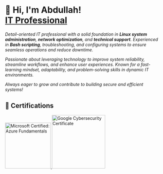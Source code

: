 <h1>🚀 Hi, I'm Abdullah! <br/><a href="https://github.com/AbdullahHusseinA">IT Professional</a>

<h6>Detail-oriented IT professional with a solid foundation in <b>Linux system administration</b>, <b>network optimization</b>, and <b>technical support</b>. Experienced in <b>Bash scripting</b>, troubleshooting, and configuring systems to ensure seamless operations and reduce downtime.  

Passionate about leveraging technology to improve system reliability, streamline workflows, and enhance user experiences. Known for a fast-learning mindset, adaptability, and problem-solving skills in dynamic IT environments.  

Always eager to grow and contribute to building secure and efficient systems!</h6>



<h2>📄 Certifications </h2>

<a href="https://learn.microsoft.com/en-us/users/abdullahhusseinabdi-2855/credentials/2a4a8d4462b85e51?ref=https%3A%2F%2Fgithub.com%2FAbdullahHusseinA%2FMicrosoft-Certified-Azure-Fundamentals-AZ-900-Certification">
<img src="https://github.com/user-attachments/assets/6083439d-0f53-4b70-b9e9-295f5d61142d" alt="Microsoft Certified: Azure Fundamentals" width="150">
</a>
<a href="https://www.credly.com/badges/1586fddf-3994-42eb-b7d0-5ec980da54f4/public_url">
<img src="https://github.com/user-attachments/assets/07b90775-6a85-4cc2-848f-976db0a1181e" alt="Google Cybersecurity Certificate" width="175">
</a>




<!--
**AbdullahHusseinA/AbdullahHusseinA** is a ✨ _special_ ✨ repository because its `README.md` (this file) appears on your GitHub profile.

Here are some ideas to get you started:

- 🔭 I’m currently working on ...
- 🌱 I’m currently learning ...
- 👯 I’m looking to collaborate on ...
- 🤔 I’m looking for help with ...
- 💬 Ask me about ...
- 📫 How to reach me: ...
- 😄 Pronouns: ...
- ⚡ Fun fact: ...
-->
